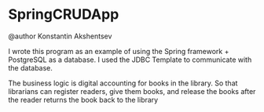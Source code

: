 # SpringCRUDApp
@author Konstantin Akshentsev

I wrote this program as an example of using the Spring framework + PostgreSQL as a database. I used the JDBC Template to communicate with the database.

The business logic is digital accounting for books in the library. So that librarians can register readers, give them books, and release the books after the reader returns the book back to the library
